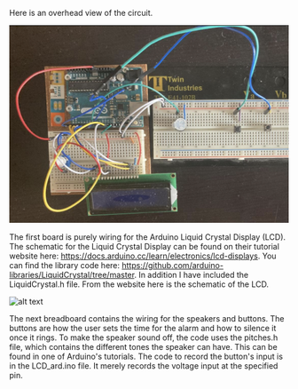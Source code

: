 Here is an overhead view of the circuit. 

![alt text](https://github.com/Atif-Ahmad/Arduino/blob/dfe57603237f3e145592921d23af2c7f2429913c/LCD_Alarm/Overhead_view.png?raw=true)

The first board is purely wiring for the Arduino Liquid Crystal Display (LCD). The schematic for the Liquid Crystal Display can be found on their tutorial website here: https://docs.arduino.cc/learn/electronics/lcd-displays. You can find the library code here: https://github.com/arduino-libraries/LiquidCrystal/tree/master. In addition I have included the LiquidCrystal.h file. 
From the website here is the schematic of the LCD. 

![alt text](https://docs.arduino.cc/static/87dafeba444f77d41fe0061e5a34bfde/4ff83/LCD_Base_bb_Schem.png?raw=true)

The next breadboard contains the wiring for the speakers and buttons. The buttons are how the user sets the time for the alarm and how to silence it once it rings. 
To make the speaker sound off, the code uses the pitches.h file, which contains the different tones the speaker can have. This can be found in one of Arduino's tutorials.
The code to record the button's input is in the LCD_ard.ino file. It merely records the voltage input at the specified pin. 


